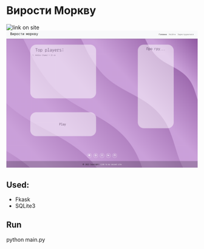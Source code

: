 # Вирости Моркву

![link on site](https://growdick.herokuapp.com/)
![img](https://github.com/andrew18ned/site/blob/main/site_grow.png)

## Used:
* Fkask 
* SQLite3

## Run
python main.py
